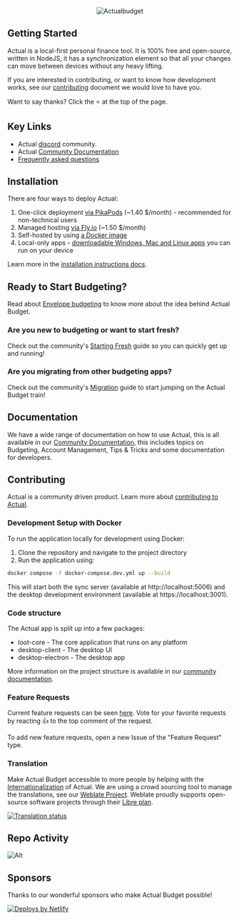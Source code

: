 <p align="center">
  <img src="/demo.png" alt="Actualbudget" />
</p>

## Getting Started

Actual is a local-first personal finance tool. It is 100% free and open-source, written in NodeJS, it has a synchronization element so that all your changes can move between devices without any heavy lifting.

If you are interested in contributing, or want to know how development works, see our [contributing](https://actualbudget.org/docs/contributing/) document we would love to have you.

Want to say thanks? Click the ⭐ at the top of the page.

## Key Links

- Actual [discord](https://discord.gg/pRYNYr4W5A) community.
- Actual [Community Documentation](https://actualbudget.org/docs)
- [Frequently asked questions](https://actualbudget.org/docs/faq)

## Installation

There are four ways to deploy Actual:

1. One-click deployment [via PikaPods](https://www.pikapods.com/pods?run=actual) (~1.40 $/month) - recommended for non-technical users
1. Managed hosting [via Fly.io](https://actualbudget.org/docs/install/fly) (~1.50 $/month)
1. Self-hosted by using [a Docker image](https://actualbudget.org/docs/install/docker)
1. Local-only apps - [downloadable Windows, Mac and Linux apps](https://actualbudget.org/download/) you can run on your device

Learn more in the [installation instructions docs](https://actualbudget.org/docs/install/).

## Ready to Start Budgeting?

Read about [Envelope budgeting](https://actualbudget.org/docs/getting-started/envelope-budgeting) to know more about the idea behind Actual Budget.

### Are you new to budgeting or want to start fresh?

Check out the community's [Starting Fresh](https://actualbudget.org/docs/getting-started/starting-fresh) guide so you can quickly get up and running!

### Are you migrating from other budgeting apps?

Check out the community's [Migration](https://actualbudget.org/docs/migration/) guide to start jumping on the Actual Budget train!

## Documentation

We have a wide range of documentation on how to use Actual, this is all available in our [Community Documentation](https://actualbudget.org/docs), this includes topics on Budgeting, Account Management, Tips & Tricks and some documentation for developers.

## Contributing

Actual is a community driven product. Learn more about [contributing to Actual](https://actualbudget.org/docs/contributing/).

### Development Setup with Docker

To run the application locally for development using Docker:

1. Clone the repository and navigate to the project directory
2. Run the application using:
```bash
docker compose -f docker-compose.dev.yml up --build
```

This will start both the sync server (available at http://localhost:5006) and the desktop development environment (available at https://localhost:3001).

### Code structure

The Actual app is split up into a few packages:

- loot-core - The core application that runs on any platform
- desktop-client - The desktop UI
- desktop-electron - The desktop app

More information on the project structure is available in our [community documentation](https://actualbudget.org/docs/contributing/project-details).

### Feature Requests

Current feature requests can be seen [here](https://github.com/actualbudget/actual/issues?q=is%3Aissue+label%3A%22needs+votes%22+sort%3Areactions-%2B1-desc).
Vote for your favorite requests by reacting :+1: to the top comment of the request.

To add new feature requests, open a new Issue of the "Feature Request" type.

### Translation

Make Actual Budget accessible to more people by helping with the [Internationalization](https://actualbudget.org/docs/contributing/i18n/) of Actual. We are using a crowd sourcing tool to manage the translations, see our [Weblate Project](https://hosted.weblate.org/projects/actualbudget/). Weblate proudly supports open-source software projects through their [Libre plan](https://weblate.org/en/hosting/#libre).

<a href="https://hosted.weblate.org/engage/actualbudget/">
<img src="https://hosted.weblate.org/widget/actualbudget/actual/287x66-grey.png" alt="Translation status" />
</a>

## Repo Activity

![Alt](https://repobeats.axiom.co/api/embed/e20537dd8b74956f86736726ccfbc6f0565bec22.svg 'Repobeats analytics image')

## Sponsors

Thanks to our wonderful sponsors who make Actual Budget possible!

<a href="https://www.netlify.com"> <img src="https://www.netlify.com/v3/img/components/netlify-color-accent.svg" alt="Deploys by Netlify" /> </a>

